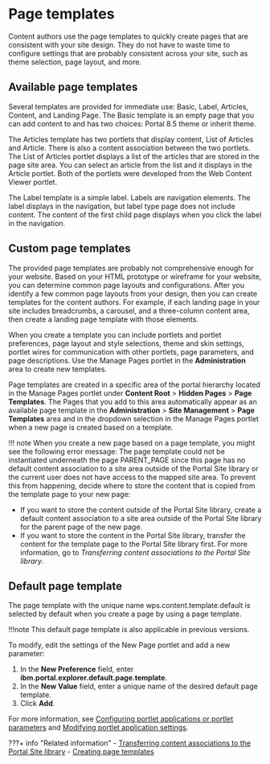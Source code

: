 # Page templates


Content authors use the page templates to quickly create pages that are consistent with your site design. They do not have to waste time to configure settings that are probably consistent across your site, such as theme selection, page layout, and more.

## Available page templates

Several templates are provided for immediate use: Basic, Label, Articles, Content, and Landing Page. The Basic template is an empty page that you can add content to and has two choices: Portal 8.5 theme or inherit theme.

The Articles template has two portlets that display content, List of Articles and Article. There is also a content association between the two portlets. The List of Articles portlet displays a list of the articles that are stored in the page site area. You can select an article from the list and it displays in the Article portlet. Both of the portlets were developed from the Web Content Viewer portlet.

The Label template is a simple label. Labels are navigation elements. The label displays in the navigation, but label type page does not include content. The content of the first child page displays when you click the label in the navigation.

## Custom page templates

The provided page templates are probably not comprehensive enough for your website. Based on your HTML prototype or wireframe for your website, you can determine common page layouts and configurations. After you identify a few common page layouts from your design, then you can create templates for the content authors. For example, if each landing page in your site includes breadcrumbs, a carousel, and a three-column content area, then create a landing page template with those elements.

When you create a template you can include portlets and portlet preferences, page layout and style selections, theme and skin settings, portlet wires for communication with other portlets, page parameters, and page descriptions. Use the Manage Pages portlet in the **Administration** area to create new templates.

Page templates are created in a specific area of the portal hierarchy located in the Manage Pages portlet under **Content Root** \> **Hidden Pages** \> **Page Templates**. The Pages that you add to this area automatically appear as an available page template in the **Administration** \> **Site Management** \> **Page Templates** area and in the dropdown selection in the Manage Pages portlet when a new page is created based on a template.

!!! note
    When you create a new page based on a page template, you might see the following error message: The page template could not be instantiated underneath the page PARENT\_PAGE since this page has no default content association to a site area outside of the Portal Site library or the current user does not have access to the mapped site area. To prevent this from happening, decide where to store the content that is copied from the template page to your new page:

-   If you want to store the content outside of the Portal Site library, create a default content association to a site area outside of the Portal Site library for the parent page of the new page.
-   If you want to store the content in the Portal Site library, transfer the content for the template page to the Portal Site library first. For more information, go to *Transferring content associations to the Portal Site library*.

## Default page template

The page template with the unique name wps.content.template.default is selected by default when you create a page by using a page template.

!!!note
    This default page template is also applicable in previous versions. 

To modify, edit the settings of the New Page portlet and add a new parameter:<br>

1. In the **New Preference** field, enter **ibm.portal.explorer.default.page.template**.
2. In the **New Value** field, enter a unique name of the desired default page template.
3. Click **Add**.

For more information, see [Configuring portlet applications or portlet parameters](../../../extend_dx/portlets_development/mng_portlets_apps_widgets/modifying_portlet_app_and_portlets/portletapps_cfg.md) and [Modifying portlet application settings](../../../extend_dx/portlets_development/mng_portlets_apps_widgets/portlet_management/managing_portlet_apps/h_papp_modify_portlet_app_parms.md).


???+ info "Related information" 
    - [Transferring content associations to the Portal Site library](../../../manage_content/wcm_authoring/authoring_portlet/content_management_artifacts/pages/managed_pages/cfg_managed_pages/wcm_config_mngpages_transfer.md)
    - [Creating page templates](../../../deploy_dx/manage/portal_admin_tools/portal_user_interface/managing_pages/managing_page_properties/h_mp_create_page_templates.md)

